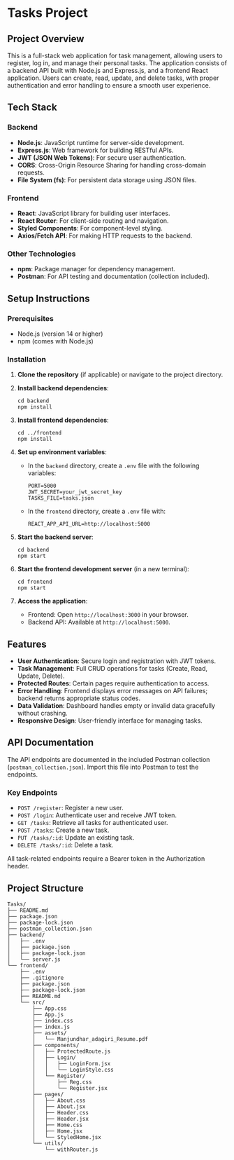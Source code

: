 # Tasks Project

## Project Overview

This is a full-stack web application for task management, allowing users to register, log in, and manage their personal tasks. The application consists of a backend API built with Node.js and Express.js, and a frontend React application. Users can create, read, update, and delete tasks, with proper authentication and error handling to ensure a smooth user experience.

## Tech Stack

### Backend
- **Node.js**: JavaScript runtime for server-side development.
- **Express.js**: Web framework for building RESTful APIs.
- **JWT (JSON Web Tokens)**: For secure user authentication.
- **CORS**: Cross-Origin Resource Sharing for handling cross-domain requests.
- **File System (fs)**: For persistent data storage using JSON files.

### Frontend
- **React**: JavaScript library for building user interfaces.
- **React Router**: For client-side routing and navigation.
- **Styled Components**: For component-level styling.
- **Axios/Fetch API**: For making HTTP requests to the backend.

### Other Technologies
- **npm**: Package manager for dependency management.
- **Postman**: For API testing and documentation (collection included).

## Setup Instructions

### Prerequisites
- Node.js (version 14 or higher)
- npm (comes with Node.js)

### Installation

1. **Clone the repository** (if applicable) or navigate to the project directory.

2. **Install backend dependencies**:
   ```
   cd backend
   npm install
   ```

3. **Install frontend dependencies**:
   ```
   cd ../frontend
   npm install
   ```

4. **Set up environment variables**:
   - In the `backend` directory, create a `.env` file with the following variables:
     ```
     PORT=5000
     JWT_SECRET=your_jwt_secret_key
     TASKS_FILE=tasks.json
     ```
   - In the `frontend` directory, create a `.env` file with:
     ```
     REACT_APP_API_URL=http://localhost:5000
     ```

5. **Start the backend server**:
   ```
   cd backend
   npm start
   ```

6. **Start the frontend development server** (in a new terminal):
   ```
   cd frontend
   npm start
   ```

7. **Access the application**:
   - Frontend: Open `http://localhost:3000` in your browser.
   - Backend API: Available at `http://localhost:5000`.

## Features

- **User Authentication**: Secure login and registration with JWT tokens.
- **Task Management**: Full CRUD operations for tasks (Create, Read, Update, Delete).
- **Protected Routes**: Certain pages require authentication to access.
- **Error Handling**: Frontend displays error messages on API failures; backend returns appropriate status codes.
- **Data Validation**: Dashboard handles empty or invalid data gracefully without crashing.
- **Responsive Design**: User-friendly interface for managing tasks.

## API Documentation

The API endpoints are documented in the included Postman collection (`postman_collection.json`). Import this file into Postman to test the endpoints.

### Key Endpoints
- `POST /register`: Register a new user.
- `POST /login`: Authenticate user and receive JWT token.
- `GET /tasks`: Retrieve all tasks for authenticated user.
- `POST /tasks`: Create a new task.
- `PUT /tasks/:id`: Update an existing task.
- `DELETE /tasks/:id`: Delete a task.

All task-related endpoints require a Bearer token in the Authorization header.

## Project Structure

```
Tasks/
├── README.md
├── package.json
├── package-lock.json
├── postman_collection.json
├── backend/
│   ├── .env
│   ├── package.json
│   ├── package-lock.json
│   └── server.js
└── frontend/
    ├── .env
    ├── .gitignore
    ├── package.json
    ├── package-lock.json
    ├── README.md
    └── src/
        ├── App.css
        ├── App.js
        ├── index.css
        ├── index.js
        ├── assets/
        │   └── Manjundhar_adagiri_Resume.pdf
        ├── components/
        │   ├── ProtectedRoute.js
        │   ├── Login/
        │   │   ├── LoginForm.jsx
        │   │   └── LoginStyle.css
        │   └── Register/
        │       ├── Reg.css
        │       └── Register.jsx
        ├── pages/
        │   ├── About.css
        │   ├── About.jsx
        │   ├── Header.css
        │   ├── Header.jsx
        │   ├── Home.css
        │   ├── Home.jsx
        │   └── StyledHome.jsx
        └── utils/
            └── withRouter.js
```
